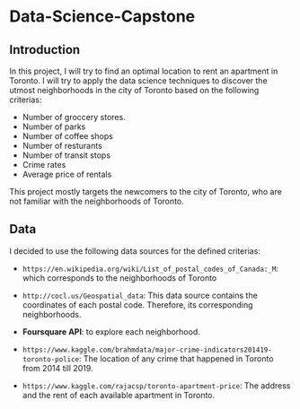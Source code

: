 # Data-Science-Capstone

## Introduction 

In this project, I will try to find an optimal location to rent an apartment in Toronto. I will try to apply the data science techniques to discover the utmost neighborhoods in the city of Toronto based on the following criterias:

 * Number of groccery stores.
* Number of parks	
* Number of coffee shops	
* Number of resturants	
* Number of transit stops	
* Crime rates	
* Average price of rentals 

This project mostly targets the newcomers to the city of Toronto, who are not familiar with the neighborhoods of Toronto.

## Data

I decided to use the following data sources for the defined criterias:

* `https://en.wikipedia.org/wiki/List_of_postal_codes_of_Canada:_M`: which corresponds to the neighborhoods of Toronto

* `http://cocl.us/Geospatial_data`: This data source contains the coordinates of each postal code. Therefore, its corresponding neighborhoods.
* **Foursquare API**: to explore each neighborhood.
* `https://www.kaggle.com/brahmdata/major-crime-indicators201419-toronto-police`: The location of any crime that happened in Toronto from 2014 till 2019.
* `https://www.kaggle.com/rajacsp/toronto-apartment-price`: The address and the rent of each available apartment in Toronto.

